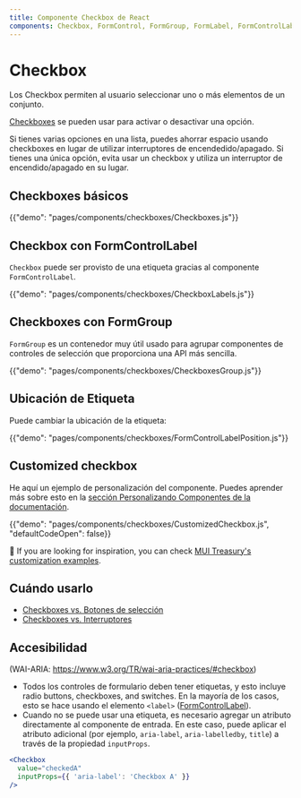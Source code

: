 ```yaml
---
title: Componente Checkbox de React
components: Checkbox, FormControl, FormGroup, FormLabel, FormControlLabel
---
```


# Checkbox

<p class="description">Los Checkbox permiten al usuario seleccionar uno o más elementos de un conjunto.</p>

[Checkboxes](https://material.io/design/components/selection-controls.html#checkboxes) se pueden usar para activar o desactivar una opción.

Si tienes varias opciones en una lista, puedes ahorrar espacio usando checkboxes en lugar de utilizar interruptores de encendedido/apagado. Si tienes una única opción, evita usar un checkbox y utiliza un interruptor de encendido/apagado en su lugar.

## Checkboxes básicos

{{"demo": "pages/components/checkboxes/Checkboxes.js"}}

## Checkbox con FormControlLabel

`Checkbox` puede ser provisto de una etiqueta gracias al componente `FormControlLabel`.

{{"demo": "pages/components/checkboxes/CheckboxLabels.js"}}

## Checkboxes con FormGroup

`FormGroup` es un contenedor muy útil usado para agrupar componentes de controles de selección que proporciona una API más sencilla.

{{"demo": "pages/components/checkboxes/CheckboxesGroup.js"}}

## Ubicación de Etiqueta

Puede cambiar la ubicación de la etiqueta:

{{"demo": "pages/components/checkboxes/FormControlLabelPosition.js"}}

## Customized checkbox

He aquí un ejemplo de personalización del componente. Puedes aprender más sobre esto en la [sección Personalizando Componentes de la documentación](/customization/components/).

{{"demo": "pages/components/checkboxes/CustomizedCheckbox.js", "defaultCodeOpen": false}}

🎨 If you are looking for inspiration, you can check [MUI Treasury's customization examples](https://mui-treasury.com/styles/checkbox).

## Cuándo usarlo

- [Checkboxes vs. Botones de selección](https://www.nngroup.com/articles/checkboxes-vs-radio-buttons/)
- [Checkboxes vs. Interruptores](https://uxplanet.org/checkbox-vs-toggle-switch-7fc6e83f10b8)

## Accesibilidad

(WAI-ARIA: https://www.w3.org/TR/wai-aria-practices/#checkbox)

- Todos los controles de formulario deben tener etiquetas, y esto incluye radio buttons, checkboxes, and switches. En la mayoría de los casos, esto se hace usando el elemento `<label>` ([FormControlLabel](/api/form-control-label/)).
- Cuando no se puede usar una etiqueta, es necesario agregar un atributo directamente al componente de entrada. En este caso, puede aplicar el atributo adicional (por ejemplo, `aria-label`, `aria-labelledby`, `title`) a través de la propiedad `inputProps`.

```jsx
<Checkbox
  value="checkedA"
  inputProps={{ 'aria-label': 'Checkbox A' }}
/>
```